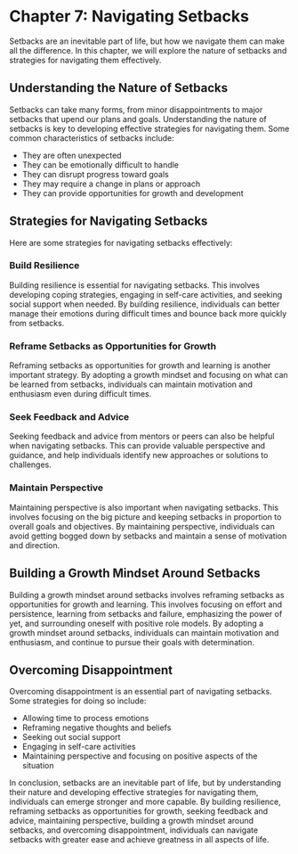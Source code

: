 Chapter 7: Navigating Setbacks
==============================

Setbacks are an inevitable part of life, but how we navigate them can make all the difference. In this chapter, we will explore the nature of setbacks and strategies for navigating them effectively.

Understanding the Nature of Setbacks
------------------------------------

Setbacks can take many forms, from minor disappointments to major setbacks that upend our plans and goals. Understanding the nature of setbacks is key to developing effective strategies for navigating them. Some common characteristics of setbacks include:

* They are often unexpected
* They can be emotionally difficult to handle
* They can disrupt progress toward goals
* They may require a change in plans or approach
* They can provide opportunities for growth and development

Strategies for Navigating Setbacks
----------------------------------

Here are some strategies for navigating setbacks effectively:

### Build Resilience

Building resilience is essential for navigating setbacks. This involves developing coping strategies, engaging in self-care activities, and seeking social support when needed. By building resilience, individuals can better manage their emotions during difficult times and bounce back more quickly from setbacks.

### Reframe Setbacks as Opportunities for Growth

Reframing setbacks as opportunities for growth and learning is another important strategy. By adopting a growth mindset and focusing on what can be learned from setbacks, individuals can maintain motivation and enthusiasm even during difficult times.

### Seek Feedback and Advice

Seeking feedback and advice from mentors or peers can also be helpful when navigating setbacks. This can provide valuable perspective and guidance, and help individuals identify new approaches or solutions to challenges.

### Maintain Perspective

Maintaining perspective is also important when navigating setbacks. This involves focusing on the big picture and keeping setbacks in proportion to overall goals and objectives. By maintaining perspective, individuals can avoid getting bogged down by setbacks and maintain a sense of motivation and direction.

Building a Growth Mindset Around Setbacks
-----------------------------------------

Building a growth mindset around setbacks involves reframing setbacks as opportunities for growth and learning. This involves focusing on effort and persistence, learning from setbacks and failure, emphasizing the power of yet, and surrounding oneself with positive role models. By adopting a growth mindset around setbacks, individuals can maintain motivation and enthusiasm, and continue to pursue their goals with determination.

Overcoming Disappointment
-------------------------

Overcoming disappointment is an essential part of navigating setbacks. Some strategies for doing so include:

* Allowing time to process emotions
* Reframing negative thoughts and beliefs
* Seeking out social support
* Engaging in self-care activities
* Maintaining perspective and focusing on positive aspects of the situation

In conclusion, setbacks are an inevitable part of life, but by understanding their nature and developing effective strategies for navigating them, individuals can emerge stronger and more capable. By building resilience, reframing setbacks as opportunities for growth, seeking feedback and advice, maintaining perspective, building a growth mindset around setbacks, and overcoming disappointment, individuals can navigate setbacks with greater ease and achieve greatness in all aspects of life.
